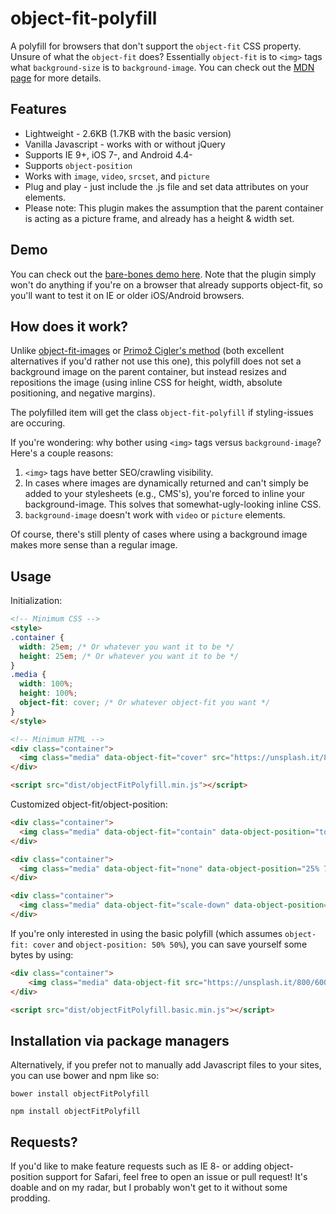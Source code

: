 # object-fit-polyfill
A polyfill for browsers that don't support the `object-fit` CSS property. Unsure of what the `object-fit` does? Essentially `object-fit` is to `<img>` tags what `background-size` is to `background-image`. You can check out the [MDN page](https://developer.mozilla.org/en-US/docs/Web/CSS/object-fit) for more details.

## Features

- Lightweight - 2.6KB (1.7KB with the basic version)
- Vanilla Javascript - works with or without jQuery
- Supports IE 9+, iOS 7-, and Android 4.4-
- Supports `object-position`
- Works with `image`, `video`, `srcset`, and `picture`
- Plug and play - just include the .js file and set data attributes on your elements.
- Please note: This plugin makes the assumption that the parent container is acting as a picture frame, and already has a height & width set.

## Demo

You can check out the [bare-bones demo here](http://constancecchen.github.io/object-fit-polyfill). Note that the plugin simply won't do anything if you're on a browser that already supports object-fit, so you'll want to test it on IE or older iOS/Android browsers.

## How does it work?

Unlike [object-fit-images](https://github.com/bfred-it/object-fit-images) or [Primož Cigler's method](https://medium.com/@primozcigler/neat-trick-for-css-object-fit-fallback-on-edge-and-other-browsers-afbc53bbb2c3#.17fpxgk0w) (both excellent alternatives if you'd rather not use this one), this polyfill does not set a background image on the parent container, but instead resizes and repositions the image (using inline CSS for height, width, absolute positioning, and negative margins).

The polyfilled item will get the class `object-fit-polyfill` if styling-issues are occuring.

If you're wondering: why bother using `<img>` tags versus `background-image`? Here's a couple reasons:

1. `<img>` tags have better SEO/crawling visibility.
2. In cases where images are dynamically returned and can't simply be added to your stylesheets (e.g., CMS's), you're forced to inline your background-image. This solves that somewhat-ugly-looking inline CSS.
3. `background-image` doesn't work with `video` or `picture` elements.

Of course, there's still plenty of cases where using a background image makes more sense than a regular image.

## Usage

Initialization:

```html
<!-- Minimum CSS -->
<style>
.container {
  width: 25em; /* Or whatever you want it to be */
  height: 25em; /* Or whatever you want it to be */
}
.media {
  width: 100%;
  height: 100%;
  object-fit: cover; /* Or whatever object-fit you want */
}
</style>

<!-- Minimum HTML -->
<div class="container">
  <img class="media" data-object-fit="cover" src="https://unsplash.it/800/600/" alt="">
</div>

<script src="dist/objectFitPolyfill.min.js"></script>
```

Customized object-fit/object-position:

```html
<div class="container">
  <img class="media" data-object-fit="contain" data-object-position="top left" src="https://unsplash.it/800/600/" alt="">
</div>

<div class="container">
  <img class="media" data-object-fit="none" data-object-position="25% 75%" src="https://unsplash.it/800/600/" alt="">
</div>

<div class="container">
  <img class="media" data-object-fit="scale-down" data-object-position="3em -1em" src="https://unsplash.it/800/600/" alt="">
</div>
```

If you're only interested in using the basic polyfill (which assumes `object-fit: cover` and `object-position: 50% 50%`), you can save yourself some bytes by using:

```html
<div class="container">
	<img class="media" data-object-fit src="https://unsplash.it/800/600/" alt="">
</div>

<script src="dist/objectFitPolyfill.basic.min.js"></script>
```

## Installation via package managers

Alternatively, if you prefer not to manually add Javascript files to your sites, you can use bower and npm like so:

```
bower install objectFitPolyfill
```

```
npm install objectFitPolyfill
```

## Requests?

If you'd like to make feature requests such as IE 8- or adding object-position support for Safari, feel free to open an issue or pull request! It's doable and on my radar, but I probably won't get to it without some prodding.
